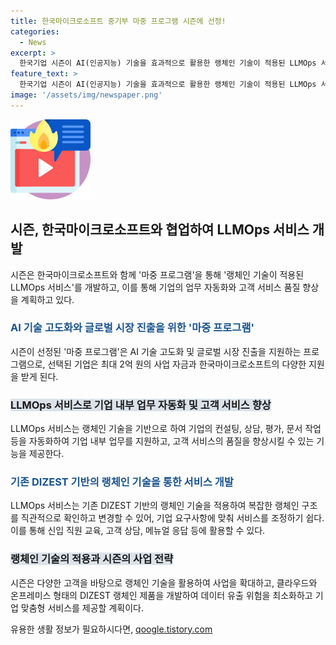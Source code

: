 ```yaml
---
title: 한국마이크로소프트 중기부 마중 프로그램 시즌에 선정!
categories:
  - News
excerpt: >
  한국기업 시즌이 AI(인공지능) 기술을 효과적으로 활용한 랭체인 기술이 적용된 LLMOps 서비스를 개발했다. 이 서비스는 업무 자동화와 고객 서비스 향상을 위해 다양한 기능을 제공한다. 시즌은 또한 한국마이크로소프트와의 협업으로 최대 2억 원의 지원을 받는다. LLMOps는 기존 업무의 효율성을 높이고, 신입 교육, 고객상담, 메뉴얼 응답 등 다양한 분야에 적용될 예정이다. 이를 통해 시즌은 기술 혁신과 서비스 확장을 통해 성공적인 사업화를 계획하고 있다.
feature_text: >
  한국기업 시즌이 AI(인공지능) 기술을 효과적으로 활용한 랭체인 기술이 적용된 LLMOps 서비스를 개발했다. 이 서비스는 업무 자동화와 고객 서비스 향상을 위해 다양한 기능을 제공한다. 시즌은 또한 한국마이크로소프트와의 협업으로 최대 2억 원의 지원을 받는다. LLMOps는 기존 업무의 효율성을 높이고, 신입 교육, 고객상담, 메뉴얼 응답 등 다양한 분야에 적용될 예정이다. 이를 통해 시즌은 기술 혁신과 서비스 확장을 통해 성공적인 사업화를 계획하고 있다.
image: '/assets/img/newspaper.png'
---
```


<p><img src="/assets/img/news.png" alt="rentncar 속보" /></p>

<h2 data-ke-size="size26">시즌, 한국마이크로소프트와 협업하여 LLMOps 서비스 개발</h2>

<p data-ke-size="size16">시즌은 한국마이크로소프트와 함께 '마중 프로그램'을 통해 '랭체인 기술이 적용된 LLMOps 서비스'를 개발하고, 이를 통해 기업의 업무 자동화와 고객 서비스 품질 향상을 계획하고 있다.</p>

<h3><b><span style="color: #1a5490;">AI 기술 고도화와 글로벌 시장 진출을 위한 '마중 프로그램'</span></b></h3>

<p data-ke-size="size16">시즌이 선정된 '마중 프로그램'은 AI 기술 고도화 및 글로벌 시장 진출을 지원하는 프로그램으로, 선택된 기업은 최대 2억 원의 사업 자금과 한국마이크로소프트의 다양한 지원을 받게 된다.</p>

<h3><b><span style="background-color: #21538527;">LLMOps 서비스로 기업 내부 업무 자동화 및 고객 서비스 향상</span></b></h3>

<p data-ke-size="size16">LLMOps 서비스는 랭체인 기술을 기반으로 하여 기업의 컨설팅, 상담, 평가, 문서 작업 등을 자동화하여 기업 내부 업무를 지원하고, 고객 서비스의 품질을 향상시킬 수 있는 기능을 제공한다.</p>

<h3><b><span style="color: #1a5490;">기존 DIZEST 기반의 랭체인 기술을 통한 서비스 개발</span></b></h3>

<p data-ke-size="size16">LLMOps 서비스는 기존 DIZEST 기반의 랭체인 기술을 적용하여 복잡한 랭체인 구조를 직관적으로 확인하고 변경할 수 있어, 기업 요구사항에 맞춰 서비스를 조정하기 쉽다. 이를 통해 신입 직원 교육, 고객 상담, 메뉴얼 응답 등에 활용할 수 있다.</p>

<h3><b><span style="background-color: #21538527;">랭체인 기술의 적용과 시즌의 사업 전략</span></b></h3>

<p data-ke-size="size16">시즌은 다양한 고객을 바탕으로 랭체인 기술을 활용하여 사업을 확대하고, 클라우드와 온프레미스 형태의 DIZEST 랭체인 제품을 개발하여 데이터 유출 위험을 최소화하고 기업 맞춤형 서비스를 제공할 계획이다.</p>
유용한 생활 정보가 필요하시다면, <a href="https://qoogle.tistory.com" rel="dofollow">qoogle.tistory.com</a>


